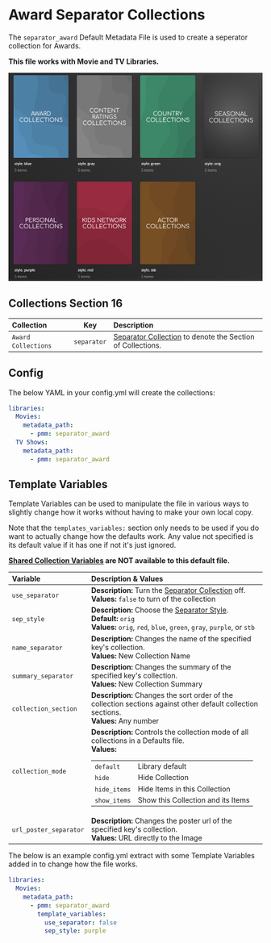 # Award Separator Collections

The `separator_award` Default Metadata File is used to create a seperator collection for Awards.

**This file works with Movie and TV Libraries.**

![](../images/separators2.jpg)

## Collections Section 16

| Collection          |     Key     | Description                                                                 |
|:--------------------|:-----------:|:----------------------------------------------------------------------------|
| `Award Collections` | `separator` | [Separator Collection](../separators) to denote the Section of Collections. |

## Config

The below YAML in your config.yml will create the collections:

```yaml
libraries:
  Movies:
    metadata_path:
      - pmm: separator_award
  TV Shows:
    metadata_path:
      - pmm: separator_award
```

## Template Variables

Template Variables can be used to manipulate the file in various ways to slightly change how it works without having to make your own local copy.

Note that the `templates_variables:` section only needs to be used if you do want to actually change how the defaults work. Any value not specified is its default value if it has one if not it's just ignored.

**[Shared Collection Variables](../variables) are NOT available to this default file.**

| Variable               | Description & Values                                                                                                                                                                                                                                                                                                                                                                  |
|:-----------------------|:--------------------------------------------------------------------------------------------------------------------------------------------------------------------------------------------------------------------------------------------------------------------------------------------------------------------------------------------------------------------------------------|
| `use_separator`        | **Description:** Turn the [Separator Collection](../separators) off.<br>**Values:** `false` to turn of the collection                                                                                                                                                                                                                                                                 |
| `sep_style`            | **Description:** Choose the [Separator Style](../separators.md#separator-styles).<br>**Default:** `orig`<br>**Values:** `orig`, `red`, `blue`, `green`, `gray`, `purple`, or `stb`                                                                                                                                                                                                    |         
| `name_separator`       | **Description:** Changes the name of the specified key's collection.<br>**Values:** New Collection Name                                                                                                                                                                                                                                                                               |
| `summary_separator`    | **Description:** Changes the summary of the specified key's collection.<br>**Values:** New Collection Summary                                                                                                                                                                                                                                                                         |
| `collection_section`   | **Description:** Changes the sort order of the collection sections against other default collection sections.<br>**Values:** Any number                                                                                                                                                                                                                                               |
| `collection_mode`      | **Description:** Controls the collection mode of all collections in a Defaults file.<br>**Values:**<table class="clearTable"><tr><td>`default`</td><td>Library default</td></tr><tr><td>`hide`</td><td>Hide Collection</td></tr><tr><td>`hide_items`</td><td>Hide Items in this Collection</td></tr><tr><td>`show_items`</td><td>Show this Collection and its Items</td></tr></table> |
| `url_poster_separator` | **Description:** Changes the poster url of the specified key's collection.<br>**Values:** URL directly to the Image                                                                                                                                                                                                                                                                   |

The below is an example config.yml extract with some Template Variables added in to change how the file works.

```yaml
libraries:
  Movies:
    metadata_path:
      - pmm: separator_award
        template_variables:
          use_separator: false
          sep_style: purple
```
